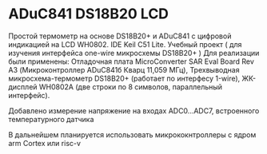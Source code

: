 # ADuC841 DS18B20 LCD

Простой термометр на основе DS18B20+ и ADuC841 с цифровой индикацией на LCD WH0802. IDE Keil C51 Lite.
Учебный проект ( для изучения интерфейса one-wire микросхемы DS18B20+ )
Для реализации были применены:
  Отладочная плата MicroConverter SAR Eval Board Rev A3 (Микроконтроллер ADuC841б Кварц 11,059 МГц),
  Трехвыводная микросхема-термометр DS18B20+ (работает по интерфесу 1-wire),
  ЖК-дисплей WH0802A (две строки по 8 символов, параллельный интерфейс).
  
  Добавлено измерение напряжение на входах ADC0...ADC7, встроенного температурного датчика
  
  В дальнейшем планируется использовать микрококнтроллеры с ядром arm Cortex или risc-v
